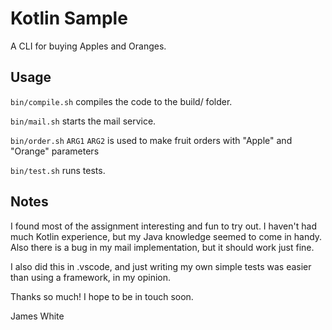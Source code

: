 # Kotlin Sample

A CLI for buying Apples and Oranges.

## Usage
`bin/compile.sh` compiles the code to the build/ folder.

`bin/mail.sh` starts the mail service.

`bin/order.sh` `ARG1` `ARG2` is used to make fruit orders with "Apple" and "Orange" parameters

`bin/test.sh` runs tests.

## Notes
I found most of the assignment interesting and fun to try out. I haven't had much Kotlin experience, but my Java knowledge seemed to come in handy. Also there is a bug in my mail implementation, but it should work just fine.

I also did this in .vscode, and just writing my own simple tests was easier than using a framework, in my opinion.

Thanks so much! I hope to be in touch soon.

James White
